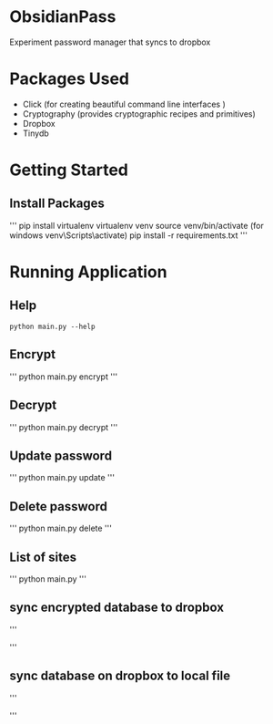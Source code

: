 # ObsidianPass

Experiment password manager that syncs to dropbox

# Packages Used

* Click (for creating beautiful command line interfaces )
* Cryptography (provides cryptographic recipes and primitives)
* Dropbox
* Tinydb


# Getting Started

## Install Packages

'''
pip install virtualenv
virtualenv venv
source venv/bin/activate (for windows venv\Scripts\activate)
pip install -r requirements.txt
'''


# Running Application

## Help
```
python main.py --help
```
## Encrypt

'''
python main.py encrypt
'''

## Decrypt

'''
python main.py decrypt
'''

## Update password

'''
python main.py update
'''

## Delete password

'''
python main.py delete
'''

## List of sites

'''
python main.py
'''


## sync encrypted database to dropbox

'''

'''

## sync database on dropbox to local file

'''

'''